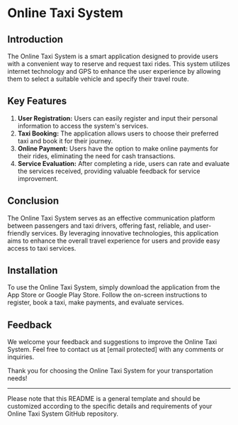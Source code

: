 
# Online Taxi System

## Introduction
The Online Taxi System is a smart application designed to provide users with a convenient way to reserve and request taxi rides. This system utilizes internet technology and GPS to enhance the user experience by allowing them to select a suitable vehicle and specify their travel route.

## Key Features
1. **User Registration:** Users can easily register and input their personal information to access the system's services.
2. **Taxi Booking:** The application allows users to choose their preferred taxi and book it for their journey.
3. **Online Payment:** Users have the option to make online payments for their rides, eliminating the need for cash transactions.
4. **Service Evaluation:** After completing a ride, users can rate and evaluate the services received, providing valuable feedback for service improvement.

## Conclusion
The Online Taxi System serves as an effective communication platform between passengers and taxi drivers, offering fast, reliable, and user-friendly services. By leveraging innovative technologies, this application aims to enhance the overall travel experience for users and provide easy access to taxi services.

## Installation
To use the Online Taxi System, simply download the application from the App Store or Google Play Store. Follow the on-screen instructions to register, book a taxi, make payments, and evaluate services.

## Feedback
We welcome your feedback and suggestions to improve the Online Taxi System. Feel free to contact us at [email protected] with any comments or inquiries.

Thank you for choosing the Online Taxi System for your transportation needs! 

---

Please note that this README is a general template and should be customized according to the specific details and requirements of your Online Taxi System GitHub repository.


